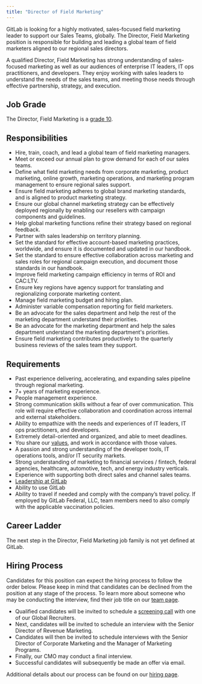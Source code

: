 ```yaml
---
title: "Director of Field Marketing"
---
```


GitLab is looking for a highly motivated, sales-focused field marketing leader to support our Sales Teams, globally. The Director, Field Marketing position is responsible for building and leading a global team of field marketers aligned to our regional sales directors.

A qualified Director, Field Marketing has strong understanding of sales-focused marketing as well as our audiences of enterprise IT leaders, IT ops practitioners, and developers. They enjoy working with sales leaders to understand the needs of the sales teams, and meeting those needs through effective partnership, strategy, and execution.

## Job Grade

The Director, Field Marketing is a [grade 10](https://about.gitlab.com/handbook/total-rewards/compensation/compensation-calculator/#gitlab-job-grades).

## Responsibilities

- Hire, train, coach, and lead a global team of field marketing managers.
- Meet or exceed our annual plan to grow demand for each of our sales teams.
- Define what field marketing needs from corporate marketing, product marketing, online growth, marketing operations, and marketing program management to ensure regional sales support.
- Ensure field marketing adheres to global brand marketing standards, and is aligned to product marketing strategy.
- Ensure our global channel marketing strategy can be effectively deployed regionally by enabling our resellers with campaign components and guidelines.
- Help global marketing functions refine their strategy based on regional feedback.
- Partner with sales leadership on territory planning.
- Set the standard for effective account-based marketing practices, worldwide, and ensure it is documented and updated in our handbook.
- Set the standard to ensure effective collaboration across marketing and sales roles for regional campaign execution, and document those standards in our handbook.
- Improve field marketing campaign efficiency in terms of ROI and CAC:LTV.
- Ensure key regions have agency support for translating and regionalizing corporate marketing content.
- Manage field marketing budget and hiring plan.
- Administer variable compensation reporting for field marketers.
- Be an advocate for the sales department and help the rest of the marketing department understand their priorities.
- Be an advocate for the marketing department and help the sales department understand the marketing department's priorities.
- Ensure field marketing contributes productively to the quarterly business reviews of the sales team they support.

## Requirements

- Past experience delivering, accelerating, and expanding sales pipeline through regional marketing.
- 7+ years of marketing experience.
- People management experience.
- Strong communication skills without a fear of over communication. This role will require effective collaboration and coordination across internal and external stakeholders.
- Ability to empathize with the needs and experiences of IT leaders, IT ops practitioners, and developers.
- Extremely detail-oriented and organized, and able to meet deadlines.
- You share our [values](https://about.gitlab.com/handbook/values/), and work in accordance with those values.
- A passion and strong understanding of the developer tools, IT operations tools, and/or IT security markets.
- Strong understanding of marketing to financial services / fintech, federal agencies, healthcare, automotive, tech, and energy industry verticals.
- Experience with supporting both direct sales and channel sales teams.
- [Leadership at GitLab](https://about.gitlab.com/company/team/structure/#director-group)
- Ability to use GitLab
- Ability to travel if needed and comply with the company’s travel policy. If employed by GitLab Federal, LLC, team members need to also comply with the applicable vaccination policies.

## Career Ladder

The next step in the Director, Field Marketing job family is not yet defined at GitLab.

## Hiring Process

Candidates for this position can expect the hiring process to follow the order below. Please keep in mind that candidates can be declined from the position at any stage of the process. To learn more about someone who may be conducting the interview, find their job title on our [team page](https://about.gitlab.com/company/team/).

- Qualified candidates will be invited to schedule a [screening call](https://about.gitlab.com/handbook/hiring/interviewing/#screening-call) with one of our Global Recruiters.
- Next, candidates will be invited to schedule an interview with the Senior Director of Revenue Marketing.
- Candidates will then be invited to schedule interviews with the Senior Director of Corporate Marketing and the Manager of Marketing Programs.
- Finally, our CMO may conduct a final interview.
- Successful candidates will subsequently be made an offer via email.

Additional details about our process can be found on our [hiring page](https://about.gitlab.com/handbook/hiring/).
